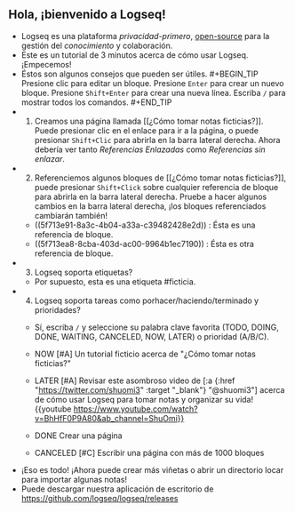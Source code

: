 ## Hola, ¡bienvenido a Logseq!
- Logseq es una plataforma _privacidad-primero_, [open-source](https://github.com/logseq/logseq) para la gestión del _conocimiento_ y colaboración.
- Este es un tutorial de 3 minutos acerca de cómo usar Logseq. ¡Empecemos!
- Éstos son algunos consejos que pueden ser útiles.
#+BEGIN_TIP
Presione clic para editar un bloque.
Presione `Enter` para crear un nuevo bloque.
Presione `Shift+Enter` para crear una nueva línea.
Escriba `/` para mostrar todos los comandos.
#+END_TIP
- 1. Creamos una página llamada [[¿Cómo tomar notas ficticias?]]. Puede presionar clic en el enlace para ir a la página, o puede presionar `Shift+Clic` para abrirla en la barra lateral derecha. Ahora debería ver tanto _Referencias Enlazadas_ como  _Referencias sin enlazar_.
- 2. Referenciemos algunos bloques de [[¿Cómo tomar notas ficticias?]], puede presionar `Shift+Click` sobre cualquier referencia de bloque para abrirla en la barra lateral derecha. Pruebe a hacer algunos cambios en la barra lateral derecha, ¡los bloques referenciados cambiarán también!
    - ((5f713e91-8a3c-4b04-a33a-c39482428e2d)) : Ésta es una referencia de bloque.
    - ((5f713ea8-8cba-403d-ac00-9964b1ec7190)) : Ésta es otra referencia de bloque.
- 3. Logseq soporta etiquetas?
    - Por supuesto, esta es una etiqueta #ficticia.
- 4. Logseq soporta tareas como porhacer/haciendo/terminado y prioridades?
    - Sí, escriba `/` y seleccione su palabra clave favorita (TODO, DOING, DONE, WAITING, CANCELED, NOW, LATER) o prioridad (A/B/C).
    - NOW [#A] Un tutorial ficticio acerca de "¿Cómo tomar notas ficticias?"
    - LATER [#A] Revisar este asombroso video de [:a {:href "https://twitter.com/shuomi3" :target "_blank"} "@shuomi3"] acerca de cómo usar Logseq para tomar notas y organizar su vida!
    {{youtube https://www.youtube.com/watch?v=BhHfF0P9A80&ab_channel=ShuOmi}}

    - DONE Crear una página
    - CANCELED [#C] Escribir una página con más de 1000 bloques
- ¡Eso es todo! ¡Ahora puede crear más viñetas o abrir un directorio locar para importar algunas notas!
- Puede descargar nuestra aplicación de escritorio de https://github.com/logseq/logseq/releases
